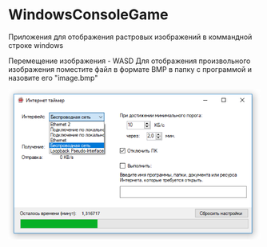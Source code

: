 # WindowsConsoleGame

Приложения для отображения растровых изображений в коммандной строке windows

Перемещение изображения - WASD
Для отображения произвольного изображения поместите файл в формате BMP в папку с программой и назовите его "image.bmp"

![Иллюстрация к проекту](https://github.com/MaxMls/WindowsConsoleGame/blob/master/readme/%D0%A1%D0%BD%D0%B8%D0%BC%D0%BE%D0%BA2.PNG)
